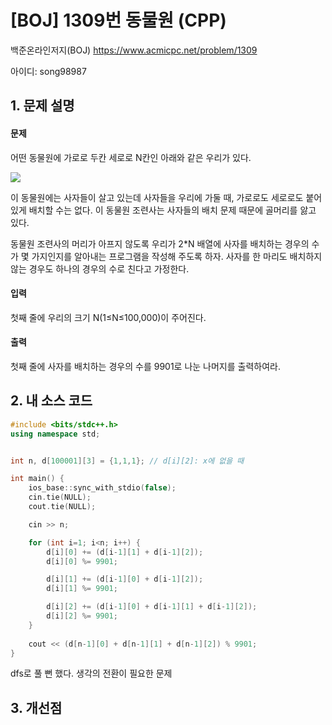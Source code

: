 # [BOJ] 1309번 동물원 (CPP)


백준온라인저지(BOJ) https://www.acmicpc.net/problem/1309


아이디: song98987


## 1. 문제 설명

#### 문제
어떤 동물원에 가로로 두칸 세로로 N칸인 아래와 같은 우리가 있다.

<img src="https://www.acmicpc.net/upload/201004/dnfl.JPG">

이 동물원에는 사자들이 살고 있는데 사자들을 우리에 가둘 때, 가로로도 세로로도 붙어 있게 배치할 수는 없다. 이 동물원 조련사는 사자들의 배치 문제 때문에 골머리를 앓고 있다.

동물원 조련사의 머리가 아프지 않도록 우리가 2*N 배열에 사자를 배치하는 경우의 수가 몇 가지인지를 알아내는 프로그램을 작성해 주도록 하자. 사자를 한 마리도 배치하지 않는 경우도 하나의 경우의 수로 친다고 가정한다.

#### 입력
첫째 줄에 우리의 크기 N(1≤N≤100,000)이 주어진다.

#### 출력
첫째 줄에 사자를 배치하는 경우의 수를 9901로 나눈 나머지를 출력하여라.

## 2. 내 소스 코드

```c++
#include <bits/stdc++.h>
using namespace std;


int n, d[100001][3] = {1,1,1}; // d[i][2]: x에 없을 때

int main() {
    ios_base::sync_with_stdio(false);
    cin.tie(NULL);
    cout.tie(NULL);

    cin >> n;

    for (int i=1; i<n; i++) {
        d[i][0] += (d[i-1][1] + d[i-1][2]);
        d[i][0] %= 9901;

        d[i][1] += (d[i-1][0] + d[i-1][2]);
        d[i][1] %= 9901;

        d[i][2] += (d[i-1][0] + d[i-1][1] + d[i-1][2]);
        d[i][2] %= 9901;
    }
    
    cout << (d[n-1][0] + d[n-1][1] + d[n-1][2]) % 9901;
}
```

dfs로 풀 뻔 했다. 생각의 전환이 필요한 문제

## 3. 개선점

